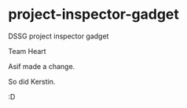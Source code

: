 # project-inspector-gadget
DSSG project inspector gadget

Team Heart

Asif made a change.

So did Kerstin.

:D
